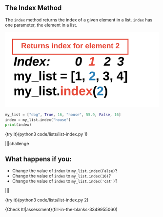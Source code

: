## The Index Method

The `index` method returns the index of a given element in a list. `index` has one parameter, the element in a list.

![Index Method](.guides/images/list-index-method.png)

```python
my_list = ["dog", True, 16, "house", 55.9, False, 16]
index = my_list.index("house")
print(index)
```

{try it}(python3 code/lists/list-index.py 1)

|||challenge
## What happens if you:
* Change the value of `index` to `my_list.index(False)`?
* Change the value of `index` to `my_list.index(16)`?
* Change the value of `index` to `my_list.index('cat')`?

|||

{try it}(python3 code/lists/list-index.py 2)

{Check It!|assessment}(fill-in-the-blanks-3349955060)

